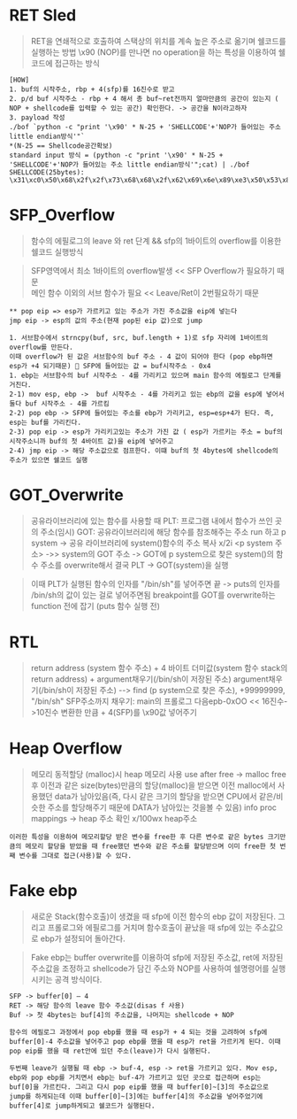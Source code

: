 # RET Sled
> RET을 연쇄적으로 호출하여 스택상의 위치를 계속 높은 주소로 옮기며 쉘코드를 실행하는 방법
\x90 (NOP)를 만나면 no operation을 하는 특성을 이용하여 쉘코드에 접근하는 방식

    [HOW]
    1. buf의 시작주소, rbp + 4(sfp)를 16진수로 받고
    2. p/d buf 시작주소 - rbp + 4 해서 총 buf~ret전까지 얼마만큼의 공간이 있는지 ( NOP + shellcode를 입력할 수 있는 공간) 확인한다. -> 공간을 N이라고하자
    3. payload 작성
    ./bof `python -c "print '\x90' * N-25 + 'SHELLCODE'+'NOP가 들어있는 주소 little endian방식'"`
    *(N-25 == Shellcode공간확보)
    standard input 방식 = (python -c "print '\x90' * N-25 + 'SHELLCODE'+'NOP가 들어있는 주소 little endian방식'";cat) | ./bof
    SHELLCODE(25bytes): \x31\xc0\x50\x68\x2f\x2f\x73\x68\x68\x2f\x62\x69\x6e\x89\xe3\x50\x53\x89\xe1\x89\xc2\xb0\x0b\xcd\x80

# SFP_Overflow
> 함수의 에필로그의 leave 와 ret 단계 && sfp의 1바이트의 overflow를 이용한 쉘코드 실행방식

> SFP영역에서 최소 1바이트의 overflow발생        << SFP Overflow가 필요하기 때문   
메인 함수 이외의 서브 함수가 필요                 << Leave/Ret이 2번필요하기 때문

    ** pop eip => esp가 가르키고 있는 주소가 가진 주소값을 eip에 넣는다
    jmp eip -> esp의 값의 주소(현재 pop된 eip 값)으로 jump

    1. 서브함수에서 strncpy(buf, src, buf.length + 1)로 sfp 자리에 1바이트의 overflow를 만든다.
    이때 overflow가 된 값은 서브함수의 buf 주소 - 4 값이 되어야 한다 (pop ebp하면 esp가 +4 되기때문)  SFP에 들어있는 값 = buf시작주소 - 0x4
    1. ebp는 서브함수의 buf 시작주소 - 4를 가리키고 있으며 main 함수의 에필로그 단계를 거친다.
    2-1) mov esp, ebp ->  buf 시작주소 - 4를 가리키고 있는 ebp의 값을 esp에 넣어서 둘다 buf 시작주소 - 4를 가르킴
    2-2) pop ebp -> SFP에 들어있는 주소를 ebp가 가리키고, esp=esp+4가 된다. 즉, esp는 buf를 가리킨다.
    2-3) pop eip -> esp가 가리키고있는 주소가 가진 값 ( esp가 가르키는 주소 = buf의 시작주소니까 buf의 첫 4바이트 값)을 eip에 넣어주고
    2-4) jmp eip -> 해당 주소값으로 점프한다. 이떄 buf의 첫 4bytes에 shellcode의 주소가 있으면 쉘코드 실행


# GOT_Overwrite
> 공유라이브러리에 있는 함수를 사용할 때 
PLT: 프로그램 내에서 함수가 쓰인 곳의 주소(임시) 
GOT: 공유라이브러리에 해당 함수를 참조해주는 주소
run 하고 p system -> 공유 라이브러리에 system()함수의 주소 복사
x/2i <p system 주소> ->> system의 GOT 주소
-> GOT에 p system으로 찾은 system()의 함수 주소를 overwrite해서 결국 PLT -> GOT(system)을 실행

> 이때 PLT가 실행된 함수의 인자를 "/bin/sh"를 넣어주면 끝 -> puts의 인자를 /bin/sh의 값이 있는 걸로 넣어주면됨
breakpoint를 GOT를 overwrite하는 function 전에 잡기 (puts 함수 실행 전)

# RTL
> return address (system 함수 주소) + 4 바이트 더미값(system 함수 stack의 return address) + argument채우기(/bin/sh이 저장된 주소)
argument채우기(/bin/sh이 저장된 주소) --> find (p system으로 찾은 주소), +99999999, "/bin/sh"
> SFP주소까지 채우기: main의 프롤로그 다음epb-0xOO << 16진수->10진수 변환한 만큼 + 4(SFP)를  \x90값 넣어주기

# Heap Overflow
> 메모리 동적할당 (malloc)시 heap 메모리 사용
use after free -> malloc free 후 이전과 같은 size(bytes)만큼의 할당(malloc)을 받으면 
이전 malloc에서 사용했던 data가 남아있음(즉, 다시 같은 크기의 할당을 받으면 
CPU에서 같은/비슷한 주소를 할당해주기 때문에 DATA가 남아있는 것을볼 수 있음)
info proc mappings -> heap 주소 확인
x/100wx heap주소

    이러한 특성을 이용하여 메모리할당 받은 변수를 free한 후 다른 변수로 같은 bytes 크기만큼의 메모리 할당을 받았을 때 free했던 변수와 같은 주소를 할당받으며 이미 free한 첫 번째 변수를 그대로 접근(사용)할 수 있다. 


# Fake ebp
> 새로운 Stack(함수호출)이 생겼을 때 sfp에 이전 함수의 ebp 값이 저장된다. 그리고 프롤로그와 에필로그를 거치며 함수호출이 끝났을 때 sfp에 있는 주소값으로 ebp가 설정되어 돌아간다. 

> Fake ebp는 buffer overwrite를 이용하여 sfp에 저장된 주소값, ret에 저장된 주소값을 조정하고 shellcode가 담긴 주소와 NOP를 사용하여 쉘명령어를 실행시키는 공격 방식이다.

    SFP -> buffer[0] – 4
    RET -> 해당 함수의 leave 함수 주소값(disas f 사용)
    Buf -> 첫 4bytes는 buf[4]의 주소값을, 나머지는 shellcode + NOP

    함수의 에필로그 과정에서 pop ebp를 했을 때 esp가 + 4 되는 것을 고려하여 sfp에 buffer[0]-4 주소값을 넣어주고 pop ebp를 했을 때 esp가 ret을 가르키게 된다. 이때 pop eip를 했을 때 ret안에 있던 주소(leave)가 다시 실행된다.

    두번째 leave가 실행될 때 ebp -> buf-4, esp -> ret을 가르키고 있다. Mov esp, ebp와 pop ebp를 거치면서 ebp는 buf-4가 가르키고 있던 곳으로 접근하며 esp는 buf[0]을 가르킨다. 그리고 다시 pop eip를 했을 때 buffer[0]~[3]의 주소값으로 jump를 하게되는데 이때 buffer[0]~[3]에는 buffer[4]의 주소값을 넣어주었기에 buffer[4]로 jump하게되고 쉘코드가 실행된다.
